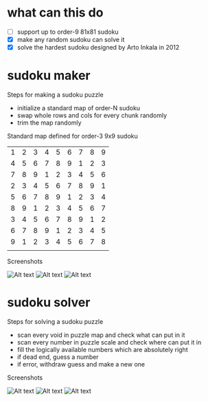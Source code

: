 # what can this do

- [ ] support up to order-9 81x81 sudoku
- [x] make any random sudoku can solve it
- [x] solve the hardest sudoku designed by Arto Inkala in 2012

# sudoku maker

Steps for making a sudoku puzzle
- initialize a standard map of order-N sudoku
- swap whole rows and cols for every chunk randomly
- trim the map randomly

Standard map defined for order-3 9x9 sudoku

| | | | | | | | | |
|-|-|-|-|-|-|-|-|-|
|1|2|3|4|5|6|7|8|9|
|4|5|6|7|8|9|1|2|3|
|7|8|9|1|2|3|4|5|6|
|2|3|4|5|6|7|8|9|1|
|5|6|7|8|9|1|2|3|4|
|8|9|1|2|3|4|5|6|7|
|3|4|5|6|7|8|9|1|2|
|6|7|8|9|1|2|3|4|5|
|9|1|2|3|4|5|6|7|8|
| | | | | | | | | |

Screenshots

![Alt text](./doc/make_3.png)
![Alt text](./doc/make_4.png)
![Alt text](./doc/make_5.png)

# sudoku solver

Steps for solving a sudoku puzzle
- scan every void in puzzle map and check what can put in it
- scan every number in puzzle scale and check where can put it in
- fill the logically available numbers which are absolutely right
- if dead end, guess a number
- if error, withdraw guess and make a new one

Screenshots

![Alt text](./doc/solve_scan.png)
![Alt text](./doc/solve_guess.png)
![Alt text](./doc/solve_history.png)
